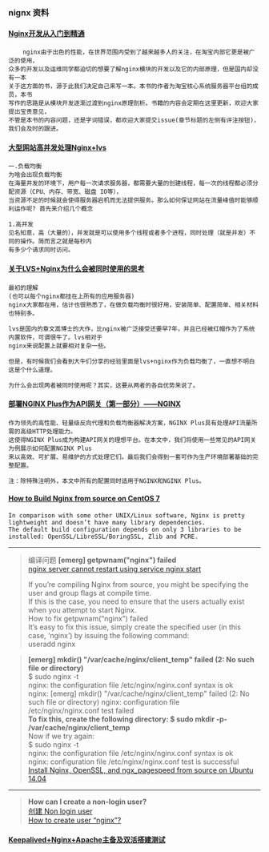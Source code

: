 ### nignx 资料

#### [Nginx开发从入门到精通](http://tengine.taobao.org/book/)
```text
    nginx由于出色的性能，在世界范围内受到了越来越多人的关注，在淘宝内部它更是被广泛的使用，
众多的开发以及运维同学都迫切的想要了解nginx模块的开发以及它的内部原理，但是国内却没有一本
关于这方面的书，源于此我们决定自己来写一本。本书的作者为淘宝核心系统服务器平台组的成员，本书
写作的思路是从模块开发逐渐过渡到nginx原理剖析。书籍的内容会定期在这里更新，欢迎大家提出宝贵意见，
不管是本书的内容问题，还是字词错误，都欢迎大家提交issue(章节标题的左侧有评注按钮)，我们会及时的跟进。
```

#### [大型网站高并发处理Nginx+lvs](https://blog.csdn.net/qq_38982845/article/details/83593904)
```text
一.负载均衡
为啥会出现负载均衡
在海量并发的环境下，用户每一次请求服务器，都需要大量的创建线程，每一次的线程都必须分配资源（CPU、内存、带宽、磁盘 IO等），
当资源不足的时候就会使得服务器宕机而无法提供服务。那么如何保证网站在流量峰值时能够顺利运作呢? 首先来介绍几个概念

1.高并发
见名知意，高（大量的），并发就是可以使用多个线程或者多个进程，同时处理（就是并发）不同的操作。简而言之就是每秒内
有多少个请求同时访问。
```

#### [关于LVS+Nginx为什么会被同时使用的思考](https://blog.csdn.net/BuquTianya/article/details/52076153)
```
最初的理解
(也可以每个nginx都挂在上所有的应用服务器) 
nginx大家都在用，估计也很熟悉了，在做负载均衡时很好用，安装简单、配置简单、相关材料也特别多。

lvs是国内的章文嵩博士的大作，比nginx被广泛接受还要早7年，并且已经被红帽作为了系统内置软件，可谓很牛了。lvs相对于
nginx来说配置上就要相对复杂一些。

但是，有时候我们会看到大牛们分享的经验里面是lvs+nginx作为负载均衡了，一直想不明白这是个什么道理。

为什么会出现两者被同时使用呢？其实，这要从两者的各自优势来说了。
```
#### [部署NGINX Plus作为API网关（第一部分）——NGINX](https://cloud.tencent.com/developer/article/1149103)
```
作为领先的高性能、轻量级反向代理和负载均衡器解决方案，NGINX Plus具有处理API流量所需的高级HTTP处理能力。
这使得NGINX Plus成为构建API网关的理想平台。在本文中，我们将使用一些常见的API网关为例展示如何配置NGINX Plus
来以高效、可扩展、易维护的方式处理它们。最后我们会得到一套可作为生产环境部署基础的完整配置。

注：除特殊注明外，本文中所有的配置同时适用于NGINX和NGINX Plus。
```
#### [How to Build Nginx from source on CentOS 7](https://www.howtoforge.com/how-to-build-nginx-from-source-on-centos-7/)
```
In comparison with some other UNIX/Linux software, Nginx is pretty lightweight and doesn’t have many library dependencies. 
The default build configuration depends on only 3 libraries to be installed: OpenSSL/LibreSSL/BoringSSL, Zlib and PCRE.
```
***
> 编译问题 **[emerg] getpwnam("nginx") failed**  
> [nginx server cannot restart using service nginx start](https://stackoverflow.com/questions/38147412/nginx-server-cannot-restart-using-service-nginx-start)  
>   
>  If you’re compiling Nginx from source, you might be specifying the  
>  user and group flags at compile time.  
>  If this is the case, you need to ensure that the users actually exist  
>  when you attempt to start Nginx.  
>  How to fix getpwnam(“nginx”) failed  
>  It’s easy to fix this issue, simply create the specified user (in
>  this  
>  case, ‘nginx’) by issuing the following command:  
>  useradd nginx

>  **[emerg] mkdir() "/var/cache/nginx/client_temp" failed (2: No such
>  file or directory)**  
>  $ sudo nginx -t   
>  nginx: the configuration file /etc/nginx/nginx.conf syntax is ok  
>  nginx: [emerg] mkdir() "/var/cache/nginx/client_temp" failed (2: No
>  such file or directory) nginx: configuration file  
>  /etc/nginx/nginx.conf test failed  
>  **To fix this, create the following directory: $ sudo mkdir -p-
>  /var/cache/nginx/client_temp**  
>  Now if we try again:  
>  $ sudo nginx -t   
>  nginx: the configuration file /etc/nginx/nginx.conf syntax is ok   
>  nginx: configuration file /etc/nginx/nginx.conf test is successful   
>  [Install Nginx, OpenSSL, and ngx_pagespeed from source on Ubuntu 14.04](https://gist.github.com/AJMaxwell/f6793605068813aae888216b02364d85)



***
>  **How can I create a non-login user?**  
>  [创建 Non login user](https://superuser.com/questions/77617/how-can-i-create-a-non-login-user)  
>  [How to create user “nginx”? ](https://serverfault.com/questions/190917/how-to-create-user-nginx)



#### [Keepalived+Nginx+Apache主备及双活搭建测试](https://blog.51cto.com/3241766/2103154)